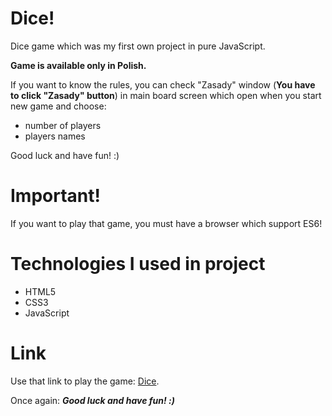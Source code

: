 # Dice!

Dice game which was my first own project in pure JavaScript.

**Game is available only in Polish.**

If you want to know the rules, you can check "Zasady" window (**You have to click "Zasady" button**) in main board screen which open when you start new game and choose:
- number of players
- players names

Good luck and have fun! :)

# Important!

If you want to play that game, you must have a browser which support ES6! 

# Technologies I used in project

- HTML5
- CSS3
- JavaScript 

# Link

Use that link to play the game: [Dice](https://falwack.github.io/Game_dices/).

Once again: 
***Good luck and have fun! :)***


